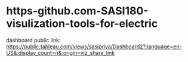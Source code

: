 # https-github.com-SASI180-visulization-tools-for-electric


dashboard public link: https://public.tableau.com/views/sasipriya/Dashboard2?:language=en-US&:display_count=n&:origin=viz_share_link
